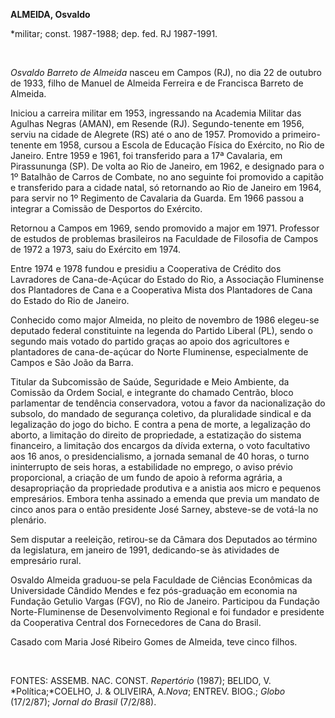**ALMEIDA, Osvaldo**

\*militar; const. 1987-1988; dep. fed. RJ 1987-1991.

 

*Osvaldo Barreto de Almeida* nasceu em Campos (RJ), no dia 22 de outubro
de 1933, filho de Manuel de Almeida Ferreira e de Francisca Barreto de
Almeida.

Iniciou a carreira militar em 1953, ingressando na Academia Militar das
Agulhas Negras (AMAN), em Resende (RJ). Segundo-tenente em 1956, serviu
na cidade de Alegrete (RS) até o ano de 1957. Promovido a
primeiro-tenente em 1958, cursou a Escola de Educação Física do
Exército, no Rio de Janeiro. Entre 1959 e 1961, foi transferido para a
17ª Cavalaria, em Pirassununga (SP). De volta ao Rio de Janeiro, em
1962, e designado para o 1º Batalhão de Carros de Combate, no ano
seguinte foi promovido a capitão e transferido para a cidade natal, só
retornando ao Rio de Janeiro em 1964, para servir no 1º Regimento de
Cavalaria da Guarda. Em 1966 passou a integrar a Comissão de Desportos
do Exército.

Retornou a Campos em 1969, sendo promovido a major em 1971. Professor de
estudos de problemas brasileiros na Faculdade de Filosofia de Campos de
1972 a 1973, saiu do Exército em 1974.

Entre 1974 e 1978 fundou e presidiu a Cooperativa de Crédito dos
Lavradores de Cana-de-Açúcar do Estado do Rio, a Associação Fluminense
dos Plantadores de Cana e a Cooperativa Mista dos Plantadores de Cana do
Estado do Rio de Janeiro.

Conhecido como major Almeida, no pleito de novembro de 1986 elegeu-se
deputado federal constituinte na legenda do Partido Liberal (PL), sendo
o segundo mais votado do partido graças ao apoio dos agricultores e
plantadores de cana-de-açúcar do Norte Fluminense, especialmente de
Campos e São João da Barra.

Titular da Subcomissão de Saúde, Seguridade e Meio Ambiente, da Comissão
da Ordem Social, e integrante do chamado Centrão, bloco parlamentar de
tendência conservadora, votou a favor da nacionalização do subsolo, do
mandado de segurança coletivo, da pluralidade sindical e da legalização
do jogo do bicho. E contra a pena de morte, a legalização do aborto, a
limitação do direito de propriedade, a estatização do sistema
financeiro, a limitação dos encargos da dívida externa, o voto
facultativo aos 16 anos, o presidencialismo, a jornada semanal de 40
horas, o turno ininterrupto de seis horas, a estabilidade no emprego, o
aviso prévio proporcional, a criação de um fundo de apoio à reforma
agrária, a desapropriação da propriedade produtiva e a anistia aos micro
e pequenos empresários. Embora tenha assinado a emenda que previa um
mandato de cinco anos para o então presidente José Sarney, absteve-se de
votá-la no plenário.

Sem disputar a reeleição, retirou-se da Câmara dos Deputados ao término
da legislatura, em janeiro de 1991, dedicando-se às atividades de
empresário rural.

Osvaldo Almeida graduou-se pela Faculdade de Ciências Econômicas da
Universidade Cândido Mendes e fez pós-graduação em economia na Fundação
Getulio Vargas (FGV), no Rio de Janeiro. Participou da Fundação
Norte-Fluminense de Desenvolvimento Regional e foi fundador e presidente
da Cooperativa Central dos Fornecedores de Cana do Brasil.

Casado com Maria José Ribeiro Gomes de Almeida, teve cinco filhos.

 

FONTES: ASSEMB. NAC. CONST. *Repertório* (1987); BELIDO, V.
*Política;*COELHO, J. & OLIVEIRA, A.*Nova*; ENTREV. BIOG.; *Globo*
(17/2/87); *Jornal do Brasil* (7/2/88).

 

 
